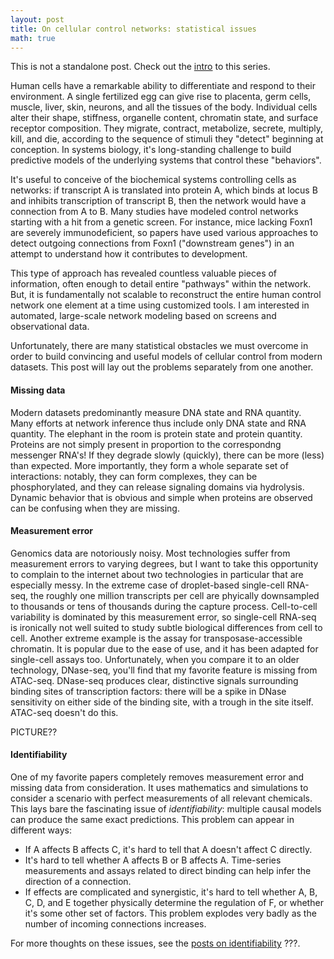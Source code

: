 ```yaml
---
layout: post
title: On cellular control networks: statistical issues
math: true
---
```


This is not a standalone post. Check out the [intro](https://ekernf01.github.io/GRN_intro) to this series.

Human cells have a remarkable ability to differentiate and respond to their environment. A single fertilized egg can give rise to placenta, germ cells, muscle, liver, skin, neurons, and all the tissues of the body. Individual cells alter their shape, stiffness, organelle content, chromatin state, and surface receptor composition. They migrate, contract, metabolize, secrete, multiply, kill, and die, according to the sequence of stimuli they "detect" beginning at conception. In systems biology, it's long-standing challenge to build predictive models of the underlying systems that control these "behaviors".

It's useful to conceive of the biochemical systems controlling cells as networks: if transcript A is translated into protein A, which binds at locus B and inhibits transcription of transcript B, then the network would have a connection from A to B. Many studies have modeled control networks starting with a hit from a genetic screen. For instance, mice lacking Foxn1 are severely immunodeficient, so papers have used various approaches to detect outgoing connections from Foxn1 ("downstream genes") in an attempt to understand how it contributes to development. 

This type of approach has revealed countless valuable pieces of information, often enough to detail entire "pathways" within the network. But, it is fundamentally not scalable to reconstruct the entire human control network one element at a time using customized tools. I am interested in automated, large-scale network modeling based on screens and observational data. 

Unfortunately, there are many statistical obstacles we must overcome in order to build convincing and useful models of cellular control from modern datasets. This post will lay out the problems separately from one another.

#### Missing data

Modern datasets predominantly measure DNA state and RNA quantity. Many efforts at network inference thus include only DNA state and RNA quantity. The elephant in the room is protein state and protein quantity. Proteins are not simply present in proportion to the correspondng messenger RNA's! If they degrade slowly (quickly), there can be more (less) than expected. More importantly, they form a whole separate set of interactions: notably, they can form complexes, they can be phosphorylated, and they can release signaling domains via hydrolysis. Dynamic behavior that is obvious and simple when proteins are observed can be confusing when they are missing. 

#### Measurement error

Genomics data are notoriously noisy. Most technologies suffer from measurement errors to varying degrees, but I want to take this opportunity to complain to the internet about two technologies in particular that are especially messy. In the extreme case of droplet-based single-cell RNA-seq, the roughly one million transcripts per cell are phyically downsampled to thousands or tens of thousands during the capture process. Cell-to-cell variability is dominated by this measurement error, so single-cell RNA-seq is ironically not well suited to study subtle biological differences from cell to cell. Another extreme example is the assay for transposase-accessible chromatin. It is popular due to the ease of use, and it has been adapted for single-cell assays too. Unfortunately, when you compare it to an older technology, DNase-seq, you'll find that my favorite feature is missing from ATAC-seq. DNase-seq produces clear, distinctive signals surrounding binding sites of transcription factors: there will be a spike in DNase sensitivity on either side of the binding site, with a trough in the site itself. ATAC-seq doesn't do this.

PICTURE?? 

#### Identifiability

One of my favorite papers completely removes measurement error and missing data from consideration. It uses mathematics and simulations to consider a scenario with perfect measurements of all relevant chemicals. This lays bare the fascinating issue of *identifiability*: multiple causal models can produce the same exact predictions. This problem can appear in different ways:

- If A affects B affects C, it's hard to tell that A doesn't affect C directly. 
- It's hard to tell whether A affects B or B affects A. Time-series measurements and assays related to direct binding can help infer the direction of a connection. 
- If effects are complicated and synergistic, it's hard to tell whether A, B, C, D, and E together physically determine the regulation of F, or whether it's some other set of factors. This problem explodes very badly as the number of incoming connections increases. 

For more thoughts on these issues, see the [posts on identifiability]() ???.